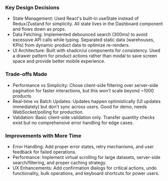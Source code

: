 ### Key Design Decisions
- State Management: Used React's built-in useState instead of Redux/Zustand for simplicity. All state lives in the Dashboard component and flows down as props.
- Data Fetching: Implemented debounced search (300ms) to avoid excessive API calls while typing. Separated static data (warehouses, KPIs) from dynamic product data to optimize re-renders.
- UI Architecture: Built with shadcn/ui components for consistency. Used a drawer pattern for product actions rather than modal to save screen space and provide better mobile experience.
### Trade-offs Made
- Performance vs Simplicity: Chose client-side filtering over server-side pagination for faster interactions, but this won't scale beyond ~1000 products.
- Real-time vs Batch Updates: Updates happen optimistically (UI updates immediately) but don't sync across users. Good for demo, needs WebSocket/polling for production.
- Validation: Basic client-side validation only. Transfer quantity checks exist but no comprehensive error handling for edge cases.
### Improvements with More Time
- Error Handling: Add proper error states, retry mechanisms, and user feedback for failed operations.
- Performance: Implement virtual scrolling for large datasets, server-side search/filtering, and proper caching strategy.
- UX Enhancements: Add confirmation dialogs for critical actions, undo functionality, bulk operations, and keyboard shortcuts for power users.